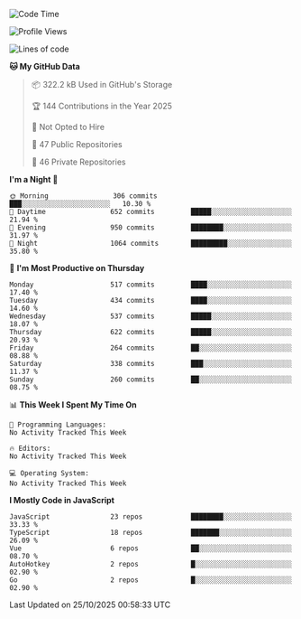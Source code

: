 <!--START_SECTION:waka-->
![Code Time](http://img.shields.io/badge/Code%20Time-980%20hrs%2028%20mins-blue)

![Profile Views](http://img.shields.io/badge/Profile%20Views-0-blue)

![Lines of code](https://img.shields.io/badge/From%20Hello%20World%20I%27ve%20Written-2.4%20million%20lines%20of%20code-blue)

**🐱 My GitHub Data** 

> 📦 322.2 kB Used in GitHub's Storage 
 > 
> 🏆 144 Contributions in the Year 2025
 > 
> 🚫 Not Opted to Hire
 > 
> 📜 47 Public Repositories 
 > 
> 🔑 46 Private Repositories 
 > 
**I'm a Night 🦉** 

```text
🌞 Morning                306 commits         ███░░░░░░░░░░░░░░░░░░░░░░   10.30 % 
🌆 Daytime                652 commits         █████░░░░░░░░░░░░░░░░░░░░   21.94 % 
🌃 Evening                950 commits         ████████░░░░░░░░░░░░░░░░░   31.97 % 
🌙 Night                  1064 commits        █████████░░░░░░░░░░░░░░░░   35.80 % 
```
📅 **I'm Most Productive on Thursday** 

```text
Monday                   517 commits         ████░░░░░░░░░░░░░░░░░░░░░   17.40 % 
Tuesday                  434 commits         ████░░░░░░░░░░░░░░░░░░░░░   14.60 % 
Wednesday                537 commits         █████░░░░░░░░░░░░░░░░░░░░   18.07 % 
Thursday                 622 commits         █████░░░░░░░░░░░░░░░░░░░░   20.93 % 
Friday                   264 commits         ██░░░░░░░░░░░░░░░░░░░░░░░   08.88 % 
Saturday                 338 commits         ███░░░░░░░░░░░░░░░░░░░░░░   11.37 % 
Sunday                   260 commits         ██░░░░░░░░░░░░░░░░░░░░░░░   08.75 % 
```


📊 **This Week I Spent My Time On** 

```text
💬 Programming Languages: 
No Activity Tracked This Week

🔥 Editors: 
No Activity Tracked This Week

💻 Operating System: 
No Activity Tracked This Week
```

**I Mostly Code in JavaScript** 

```text
JavaScript               23 repos            ████████░░░░░░░░░░░░░░░░░   33.33 % 
TypeScript               18 repos            ███████░░░░░░░░░░░░░░░░░░   26.09 % 
Vue                      6 repos             ██░░░░░░░░░░░░░░░░░░░░░░░   08.70 % 
AutoHotkey               2 repos             █░░░░░░░░░░░░░░░░░░░░░░░░   02.90 % 
Go                       2 repos             █░░░░░░░░░░░░░░░░░░░░░░░░   02.90 % 
```




 Last Updated on 25/10/2025 00:58:33 UTC
<!--END_SECTION:waka-->
